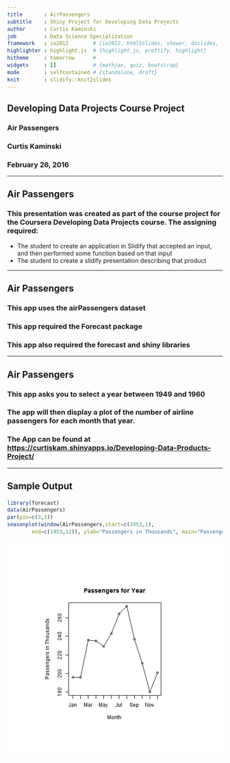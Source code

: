 ```yaml
---
title       : AirPassengers
subtitle    : Shiny Project for Developing Data Projects
author      : Curtis Kaminski
job         : Data Science Specialization
framework   : io2012        # {io2012, html5slides, shower, dzslides, ...}
highlighter : highlight.js  # {highlight.js, prettify, highlight}
hitheme     : tomorrow      # 
widgets     : []            # {mathjax, quiz, bootstrap}
mode        : selfcontained # {standalone, draft}
knit        : slidify::knit2slides
---
```


## Developing Data Projects Course Project
### Air Passengers
### Curtis Kaminski
### February 26, 2016



--- 

## Air Passengers
### This presentation was created as part of the course project for the Coursera Developing Data Projects course. The assigning required:

* The student to create an application in Slidify that accepted an input, and then performed some function based on that input
* The student to create a slidify presentation describing that product

---

## Air Passengers
### This app uses the airPassengers dataset
### This app required the Forecast package
### This app also required the forecast and shiny libraries

---
## Air Passengers

### This app asks you to select a year between 1949 and 1960
### The app will then display a plot of the number of airline passengers for each month that year.
### The App can be found at https://curtiskam.shinyapps.io/Developing-Data-Products-Project/

---

## Sample Output


```r
library(forecast)
data(AirPassengers)
par(pin=c(3,3))
seasonplot(window(AirPassengers,start=c(1953,1),
        end=c(1953,12)), ylab="Passengers in Thousands", main="Passengers for Year")
```

![plot of chunk samplePlot](assets/fig/samplePlot-1.png) 
